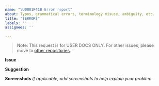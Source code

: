 ```yaml
---
name: "\U0001F41B Error report"
about: Typos, grammatical errors, terminology misuse, ambiguity, etc.
title: "[ERROR]"
labels: ''
assignees: ''

---
```


> Note: This request is for USER DOCS ONLY.
> For other issues, please move to [other repositories](https://github.com/milvus-io/).

**Issue**

**Suggestion**

**Screenshots**
*If applicable, add screenshots to help explain your problem.*
